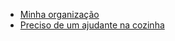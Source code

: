 <!DOCTYPE html>
<html lang="pt-BR">
    <head>
        <title>Personal Cheff</title>
        <meta charset="UTF-8">
        <meta name="viewport" content="width=device-width, initial-scale=1">
        <link rel="stylesheet" href="../css/reset.css">
        <link rel="stylesheet" href="../css/style.css">
        <link rel="preconnect" href="https://fonts.gstatic.com">
<link href="https://fonts.googleapis.com/css2?family=Cabin&family=Lato&family=Libre+Baskerville&family=PT+Serif&display=swap" rel="stylesheet">
    </head>
    <body>
        <ul>
            <li><a class="botaomaior" href="minhaorganizacao.html"  >Minha organização</a></li>
            <li><a class="botaomaior" href="habilidades.html"  >Preciso de um ajudante na cozinha</a></li>
        </ul>
    </body>
</html>
